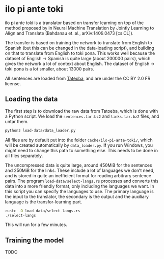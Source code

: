 # ilo pi ante toki

ilo pi ante toki is a translator based on transfer learning on top of the method proposed by in Neural Machine Translation by Jointly Learning to Align and Translate (Bahdanau et. al., arXiv:1409.0473 [cs.CL]).

The transfer is based on training the network to translate from English to Spanish (but this can be changed in the data-loading script), and building on that to translate from English to toki pona. This works well because the dataset of English -> Spanish is quite large (about 200000 pairs), which gives the network a lot of context about English. The dataset of English -> toki pona is a lot smaller, about 13000 pairs.

All sentences are loaded from [Tateoba](https://tatoeba.org), and are under the CC BY 2.0 FR license.

## Loading the data

The first step is to download the raw data from Tatoeba, which is done with a Python script. We load the `sentences.tar.bz2` and `links.tar.bz2` files, and untar them.

```sh
python3 load-data/data_loader.py
```

All files are by default put into the folder `cache/ilo-pi-ante-toki/`, which will be created automatically by `data_loader.py`. If you run Windows, you might need to change this path to something else. This needs to be done in all files separately.

The uncompressed data is quite large, around 450MiB for the sentences and 250MiB for the links. These include a lot of languages we don't need, and is stored in quite an inefficient format for reading arbitrary sentence pairs. The program `load-data/select-langs.rs` processes and converts this data into a more friendly format, only including the languages we want. In this script you can specify the languages to use. The primary language is the input to the translator, the secondary is the output and the auxiliary language is the transfor-learning part.

```sh
rustc -O load-data/select-langs.rs
./select-langs
```

This will run for a few minutes.

## Training the model

TODO
